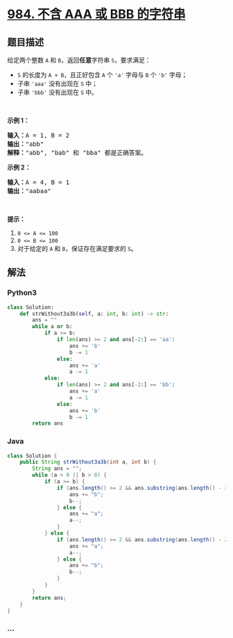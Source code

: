 # [984. 不含 AAA 或 BBB 的字符串](https://leetcode-cn.com/problems/string-without-aaa-or-bbb)



## 题目描述

<!-- 这里写题目描述 -->

<p>给定两个整数&nbsp;<code>A</code>&nbsp;和&nbsp;<code>B</code>，返回<strong>任意</strong>字符串 <code>S</code>，要求满足：</p>

<ul>
	<li><code>S</code> 的长度为&nbsp;<code>A + B</code>，且正好包含&nbsp;<code>A</code>&nbsp;个 <code>&#39;a&#39;</code>&nbsp;字母与&nbsp;<code>B</code>&nbsp;个 <code>&#39;b&#39;</code>&nbsp;字母；</li>
	<li>子串&nbsp;<code>&#39;aaa&#39;</code>&nbsp;没有出现在&nbsp;<code>S</code>&nbsp;中；</li>
	<li>子串&nbsp;<code>&#39;bbb&#39;</code> 没有出现在&nbsp;<code>S</code>&nbsp;中。</li>
</ul>

<p>&nbsp;</p>

<p><strong>示例 1：</strong></p>

<pre><strong>输入：</strong>A = 1, B = 2
<strong>输出：</strong>&quot;abb&quot;
<strong>解释：</strong>&quot;abb&quot;, &quot;bab&quot; 和 &quot;bba&quot; 都是正确答案。
</pre>

<p><strong>示例 2：</strong></p>

<pre><strong>输入：</strong>A = 4, B = 1
<strong>输出：</strong>&quot;aabaa&quot;</pre>

<p>&nbsp;</p>

<p><strong>提示：</strong></p>

<ol>
	<li><code>0 &lt;= A &lt;= 100</code></li>
	<li><code>0 &lt;= B &lt;= 100</code></li>
	<li>对于给定的 <code>A</code> 和 <code>B</code>，保证存在满足要求的 <code>S</code>。</li>
</ol>


## 解法

<!-- 这里可写通用的实现逻辑 -->

<!-- tabs:start -->

### **Python3**

<!-- 这里可写当前语言的特殊实现逻辑 -->

```python
class Solution:
    def strWithout3a3b(self, a: int, b: int) -> str:
        ans = ""
        while a or b:
            if a >= b:
                if len(ans) >= 2 and ans[-2:] == 'aa':
                    ans += 'b'
                    b -= 1     
                else:
                    ans += 'a'
                    a -= 1  
            else:
                if len(ans) >= 2 and ans[-2:] == 'bb':
                    ans += 'a'
                    a -= 1
                else:
                    ans += 'b'
                    b -= 1
        return ans
```

### **Java**

<!-- 这里可写当前语言的特殊实现逻辑 -->

```java
class Solution {
    public String strWithout3a3b(int a, int b) {
        String ans = "";
        while (a > 0 || b > 0) {
            if (a >= b) {
                if (ans.length() >= 2 && ans.substring(ans.length() - 2).equals("aa")) {
                    ans += "b";
                    b--;
                } else {
                    ans += "a";
                    a--;
                }
            } else {
                if (ans.length() >= 2 && ans.substring(ans.length() - 2).equals("bb")) {
                    ans += "a";
                    a--;
                } else {
                    ans += "b";
                    b--;
                }
            }
        }
        return ans;
    }
}
```

### **...**

```

```

<!-- tabs:end -->

